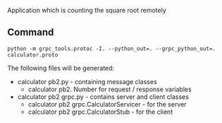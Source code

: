 
Application which is counting the square root remotely



## Command 
```
python -m grpc_tools.protoc -I. --python_out=. --grpc_python_out=. calculator.proto
```




The following files will be generated:
* calculator pb2.py - containing message classes
    - calculator pb2. Number for request / response variables
* calculator pb2 grpc.py - contains server and client classes
    - calculator pb2 grpc.CalculatorServicer - for the server
    - calculator pb2 grpc.CalculatorStub - for the client